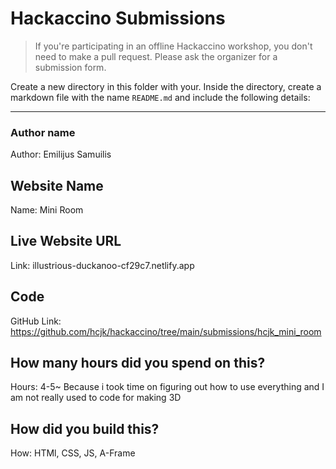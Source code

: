 # Hackaccino Submissions

> If you're participating in an offline Hackaccino workshop, you don't need to make a pull request. Please ask the organizer for a submission form.

Create a new directory in this folder with your. Inside the directory, create a markdown file with the name `README.md` and include the following details:

---

### Author name

Author: Emilijus Samuilis

<!-- A name or nickname that you want to appear as the author of the website -->

## Website Name

Name: Mini Room

## Live Website URL

Link: illustrious-duckanoo-cf29c7.netlify.app

## Code

GitHub Link: https://github.com/hcjk/hackaccino/tree/main/submissions/hcjk_mini_room

## How many hours did you spend on this?

Hours: 4-5~ Because i took time on figuring out how to use everything and I am not really used to code for making 3D

## How did you build this?

How: HTMl, CSS, JS, A-Frame
